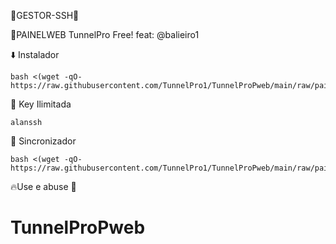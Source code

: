 🔰GESTOR-SSH🔰

🔹️PAINELWEB TunnelPro Free!
      feat: @balieiro1


⬇️ Instalador
```
bash <(wget -qO- https://raw.githubusercontent.com/TunnelPro1/TunnelProPweb/main/raw/painel/install/ubuinst.sh)
```

🔑 Key Ilimitada
```
alanssh
```

🔄 Sincronizador
```
bash <(wget -qO- https://raw.githubusercontent.com/TunnelPro1/TunnelProPweb/main/raw/painel/sync/sincpainel.sh)
```

🔥Use e abuse 🍷
# TunnelProPweb
